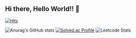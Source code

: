 ## Hi there, Hello World!! 👋
[![Hits](https://hits.seeyoufarm.com/api/count/incr/badge.svg?url=https%3A%2F%2Fgithub.com%2Fogongljh&count_bg=%23D7946A&title_bg=%23E13F3F&icon=&icon_color=%23E7E7E7&title=hits&edge_flat=false)](https://hits.seeyoufarm.com)

![Anurag's GitHub stats](https://github-readme-stats.vercel.app/api?username=ogongljh&show_icons=true&theme=radical)
[![Solved.ac Profile](http://mazassumnida.wtf/api/v2/generate_badge?boj=hunuljh1120)](https://solved.ac/hunuljh1120/)
![Leetcode Stats](https://leetcard.jacoblin.cool/ogong?theme=unicorn)
<!--
**ogongljh/ogongljh** is a ✨ _special_ ✨ repository because its `README.md` (this file) appears on your GitHub profile.
Here are some ideas to get you started:
- 🔭 I’m currently working on ...
- 🌱 I’m currently learning ...
- 👯 I’m looking to collaborate on ...
- 🤔 I’m looking for help with ...
- 💬 Ask me about ...
- 📫 How to reach me: ...
- 😄 Pronouns: ...
- ⚡ Fun fact: ...
-->

